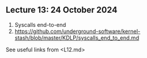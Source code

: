 ## Lecture 13: 24 October 2024

1. Syscalls end-to-end
  1. <https://github.com/underground-software/kernel-stash/blob/master/KDLP/syscalls_end_to_end.md>

See useful links from <L12.md>

